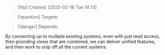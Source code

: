 
>[!tip] Created: [2025-02-18 Tue 14:13]

>[!question] Targets: 

>[!danger] Depends: 

By connecting up to multiple existing systems, even with just read access, then providing views that are combined, we can deliver unified features, and then work to snip off all the current systems.